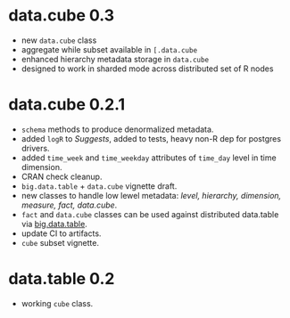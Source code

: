 # data.cube 0.3

* new `data.cube` class
* aggregate while subset available in `[.data.cube`
* enhanced hierarchy metadata storage in `data.cube`
* designed to work in sharded mode across distributed set of R nodes

# data.cube 0.2.1

* `schema` methods to produce denormalized metadata.
* added `logR` to *Suggests*, added to tests, heavy non-R dep for postgres drivers.
* added `time_week` and `time_weekday` attributes of `time_day` level in time dimension.
* CRAN check cleanup.
* `big.data.table` + `data.cube` vignette draft.
* new classes to handle low lewel metadata: *level, hierarchy, dimension, measure, fact, data.cube*.
* `fact` and `data.cube` classes can be used against distributed data.table via [big.data.table](https://gitlab.com/jangorecki/big.data.table).
* update CI to artifacts.
* `cube` subset vignette.

# data.table 0.2

* working `cube` class.
